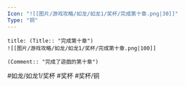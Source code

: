 ```yaml
---
Icon: "![[图片/游戏攻略/如龙/如龙1/奖杯/完成第十章.png|30]]"
Type: "铜"
---
```

```ad-common-bronze-trophy
title: (Title:: "完成第十章")
![[图片/游戏攻略/如龙/如龙1/奖杯/完成第十章.png|100]]

(Comment:: "完成了遊戲的第十章")
```

#如龙/如龙1/奖杯 #奖杯 #奖杯/铜
